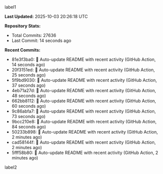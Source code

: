 
label1 
<!-- ACTIVITY_START -->
**Last Updated:** 2025-10-03 20:26:18 UTC

**Repository Stats:**
- Total Commits: 27636
- Last Commit: 14 seconds ago

**Recent Commits:**
- 81e3f3ba0: 🤖 Auto-update README with recent activity (GitHub Action, 14 seconds ago)
- 20f3151ed: 🤖 Auto-update README with recent activity (GitHub Action, 25 seconds ago)
- 5f9bd9030: 🤖 Auto-update README with recent activity (GitHub Action, 37 seconds ago)
- 4eb71a27d: 🤖 Auto-update README with recent activity (GitHub Action, 48 seconds ago)
- 662bb8112: 🤖 Auto-update README with recent activity (GitHub Action, 60 seconds ago)
- 9c86abfa7: 🤖 Auto-update README with recent activity (GitHub Action, 73 seconds ago)
- 9bcc210e8: 🤖 Auto-update README with recent activity (GitHub Action, 84 seconds ago)
- 50233b898: 🤖 Auto-update README with recent activity (GitHub Action, 2 minutes ago)
- cad58144f: 🤖 Auto-update README with recent activity (GitHub Action, 2 minutes ago)
- 5fff58b80: 🤖 Auto-update README with recent activity (GitHub Action, 2 minutes ago)
<!-- ACTIVITY_END -->

label2
